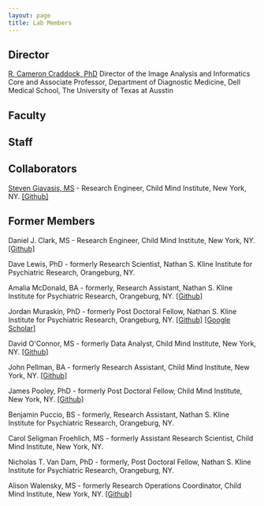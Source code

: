 ```yaml
---
layout: page
title: Lab Members
---
```


## Director
[R. Cameron Craddock, PhD](mailto:cameron.craddock@austin.utexas.edu) Director of the Image Analysis and Informatics Core and Associate Professor, Department of Diagnostic Medicine, Dell Medical School, The University of Texas at Ausstin <br>
<a href="https://github.com/ccraddock/ccraddock_cv/blob/master/ccraddock_cv_latest.pdf?raw=true" target="_blank" title="View curriculum vitae." class="fa fa-file-pdf-o fa-2x cv"></a><a href="http://tinyurl.com/CameronCraddockCitations" title="View my publications on Google Scholar page." target="_blank" class="ai ai-google-scholar-square ai-2x scholar"></a><a href="https://impactstory.org/u/0000-0002-4950-1303" target="_blank" title="Visit ImpactStory page." class="ai ai-impactstory ai-2x impactstory"></a><a href="http://orcid.org/0000-0002-4950-1303" target="_blank" title="Visit ORCID page." class="ai ai-orcid ai-2x orcid"></a><a href="https://www.researchgate.net/profile/Cameron_Craddock" target="_blank" title="Visit ResearchGate page." class="ai ai-researchgate ai-2x researchgate"></a><a href="http://www.slideshare.net/CameronCraddock" target="_blank" title="Visit presentations on SlideShare." class="fa fa-slideshare fa-2x slideshare"></a><a href="https://www.ncbi.nlm.nih.gov/sites/myncbi/richard.craddock.1/bibliography/47405182/public/?sort=date&direction=ascending" title="View my publications on PubMed." class="ai ai-pubmed ai-2x pubmed"></a><span id='badgeCont741760'><script src='http://labs.researcherid.com/mashlets?el=badgeCont741760&mashlet=badge&showTitle=false&className=a&rid=P-1980-2014&size=small'></script></span><a href="https://github.com/ccraddock" title="Visit Github page." target="_blank" class="fa fa-github fa-2x github"></a>

## Faculty

## Staff

## Collaborators

[Steven Giavasis, MS](mailto:steven.giavasis@childmind.org) - Research Engineer, Child Mind Institute, New York, NY.  <a href="https://github.com/sgiavasis" target="_blank">[Github]</a>



## Former Members

Daniel J. Clark, MS - Research Engineer, Child Mind Institute, New York, NY. <a href="https://github.com/dclark87" target="_blank">[Github]</a>

Dave Lewis, PhD - formerly Research Scientist, Nathan S. Kline Institute for Psychiatric Research, Orangeburg, NY.

Amalia McDonald, BA - formerly, Research Assistant, Nathan S. Kline Institute for Psychiatric Research, Orangeburg, NY. <a href="https://github.com/mcdoar9" target="_blank">[Github]</a>

Jordan Muraskin, PhD - formerly Post Doctoral Fellow, Nathan S. Kline Institute for Psychiatric Research, Orangeburg, NY. <a href="https://github.com/jordanmuraskin">[Github]</a> <a href="https://scholar.google.com/citations?user=gMmDkl0AAAAJ&hl=en&oi=ao">[Google Scholar]</a>

David O'Connor, MS - formerly Data Analyst, Child Mind Institute, New York, NY. <a href="https://github.com/https://github.com/DaveOC90" target="_blank">[Github]</a>

John Pellman, BA - formerly Research Assistant, Child Mind Institute, New York, NY. <a href="https://github.com/jpellman" target="_blank">[Github]</a>

James Pooley, PhD - formerly Post Doctoral Fellow, Child Mind Institute, New York, NY. <a href="https://github.com/jamespooley">[Github]</a>

Benjamin Puccio, BS - formerly, Research Assistant, Nathan S. Kline Institute for Psychiatric Research, Orangeburg, NY.

Carol Seligman Froehlich, MS - formerly Assistant Research Scientist, Child Mind Institute, New York, NY. <br>
<a href="https://scholar.google.com/citations?user=pTllHvAAAAAJ&hl=en&oi=ao" title="View my publications on Google Scholar page." target="_blank" class="ai ai-google-scholar-square ai-2x scholar"> <a href="https://github.com/carolFrohlich" title="Visit Github page." target="_blank" class="fa fa-github fa-2x github"></a>

Nicholas T. Van Dam, PhD - formerly, Post Doctoral Fellow, Nathan S. Kline Institute for Psychiatric Research, Orangeburg, NY.

Alison Walensky, MS - formerly Research Operations Coordinator, Child Mind Institute, New York, NY. <a href="https://github.com/awalensky" target="_blank">[Github]</a>